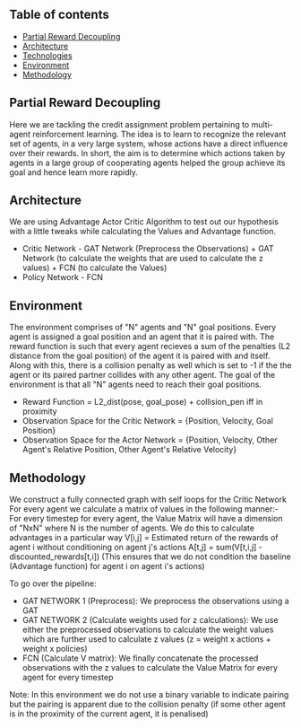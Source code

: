 ## Table of contents
* [Partial Reward Decoupling](#general-info)
* [Architecture](#architecture)
* [Technologies](#technologies)
* [Environment](#environment)
* [Methodology](#methodology)


## Partial Reward Decoupling
Here we are tackling the credit assignment problem pertaining to multi-agent reinforcement learning. The idea is to learn to recognize the relevant set of agents, in a very large system, whose actions have a direct influence over their rewards. In short, the aim is to determine which actions taken by agents in a large group of cooperating agents helped the group achieve its goal and hence learn more rapidly.

## Architecture
We are using Advantage Actor Critic Algorithm to test out our hypothesis with a little tweaks while calculating the Values and Advantage function.
* Critic Network - GAT Network (Preprocess the Observations) + GAT Network (to calculate the weights that are used to calculate the z values) + FCN (to calculate the Values)
* Policy Network - FCN

## Environment
The environment comprises of "N" agents and "N" goal positions. Every agent is assigned a goal position and an agent that it is paired with. The reward function is such that every agent recieves a sum of the penalties (L2 distance from the goal position) of the agent it is paired with and itself. Along with this, there is a collision penalty as well which is set to -1 if the the agent or its paired partner collides with any other agent. The goal of the environment is that all "N" agents need to reach their goal positions.
* Reward Function = L2_dist(pose, goal_pose) + collision_pen iff in proximity
* Observation Space for the Critic Network = {Position, Velocity, Goal Position} 
* Observation Space for the Actor Network = {Position, Velocity, Other Agent's Relative Position, Other Agent's Relative Velocity}

## Methodology
We construct a fully connected graph with self loops for the Critic Network
For every agent we calculate a matrix of values in the following manner:-
For every timestep for every agent, the Value Matrix will have a dimension of "NxN" where N is the number of agents.
We do this to calculate advantages in a particular way
V[i,j] = Estimated return of the rewards of agent i without conditioning on agent j's actions
A[t,j] = sum(V[t,i,j] - discounted_rewards[t,i]) (This ensures that we do not condition the baseline (Advantage function) for agent i on agent i's actions)

To go over the pipeline:
* GAT NETWORK 1 (Preprocess): We preprocess the observations using a GAT
* GAT NETWORK 2 (Calculate weights used for z calculations): We use either the preprocessed observations to calculate the weight values which are further used to calculate z values (z = weight x actions + weight x policies)
* FCN (Calculate V matrix): We finally concatenate the processed observations with the z values to calculate the Value Matrix for every agent for every timestep

Note: In this environment we do not use a binary variable to indicate pairing but the pairing is apparent due to the collision penalty (if some other agent is in the proximity of the current agent, it is penalised)